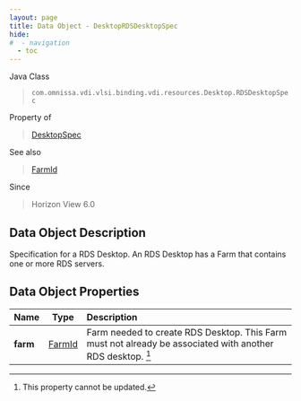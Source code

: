 ```yaml
---
layout: page
title: Data Object - DesktopRDSDesktopSpec
hide:
#  - navigation
  - toc
---
```






Java Class
> `com.omnissa.vdi.vlsi.binding.vdi.resources.Desktop.RDSDesktopSpec`

Property of
> [DesktopSpec](vdi.resources.Desktop.DesktopSpec.md#field_detail)

See also
> [FarmId](vdi.entity.FarmId.md)

Since
> Horizon View 6.0


## Data Object Description

Specification for a RDS Desktop. An RDS Desktop has a Farm that contains one or more RDS servers.

## Data Object Properties

 Name | Type | Description
:---|:---:|:---
**farm**| [FarmId](vdi.entity.FarmId.md)|  Farm needed to create RDS Desktop. This Farm must not already be associated with another RDS desktop. [^2]


 


[^2]: This property cannot be updated.